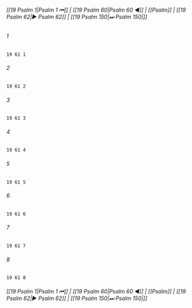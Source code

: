 
###### [[19 Psalm 1|Psalm 1 ⏮]] | [[19 Psalm 60|Psalm 60 ◀]] | [[Psalm]] | [[19 Psalm 62|▶ Psalm 62]] | [[19 Psalm 150|⏭ Psalm 150|]]

###### 1
``` verse
19 61 1 
```
###### 2
``` verse
19 61 2 
```
###### 3
``` verse
19 61 3 
```
###### 4
``` verse
19 61 4 
```
###### 5
``` verse
19 61 5 
```
###### 6
``` verse
19 61 6 
```
###### 7
``` verse
19 61 7 
```
###### 8
``` verse
19 61 8 
```

###### [[19 Psalm 1|Psalm 1 ⏮]] | [[19 Psalm 60|Psalm 60 ◀]] | [[Psalm]] | [[19 Psalm 62|▶ Psalm 62]] | [[19 Psalm 150|⏭ Psalm 150|]]

